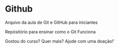 # Github

Arquivo da aula de Git e GitHub para iniciantes

Repósitório para ensinar como o Git Funciona

Gostou do curso? Quer mais? Ajude com uma doação!'
